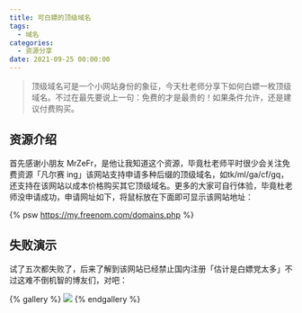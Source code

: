 ```yaml
---
title: 可白嫖的顶级域名
tags:
  - 域名
categories:
  - 资源分享
date: 2021-09-25 00:00:00
---
```


> 顶级域名可是一个小网站身份的象征，今天杜老师分享下如何白嫖一枚顶级域名。不过在最先要说上一句：免费的才是最贵的！如果条件允许，还是建议付费购买。

<!-- more -->

## 资源介绍

首先感谢小朋友 MrZeFr，是他让我知道这个资源，毕竟杜老师平时很少会关注免费资源「凡尔赛 ing」该网站支持申请多种后缀的顶级域名，如tk/ml/ga/cf/gq，还支持在该网站以成本价格购买其它顶级域名。更多的大家可自行体验，毕竟杜老师没申请成功，申请网址如下，将鼠标放在下面即可显示该网站地址：

{% psw https://my.freenom.com/domains.php %}

## 失败演示

试了五次都失败了，后来了解到该网站已经禁止国内注册「估计是白嫖党太多」不过这难不倒机智的博友们，对吧：

{% gallery %}
![](https://cdn.dusays.com/2021/09/386-1.jpg)
{% endgallery %}

